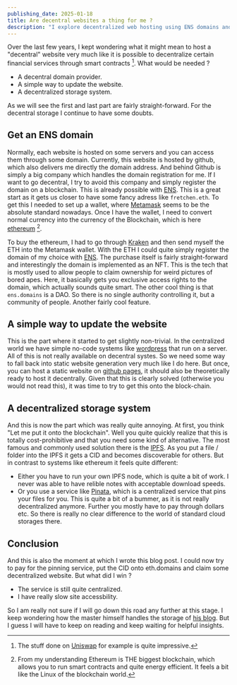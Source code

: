 ```yaml
---
publishing_date: 2025-01-18
title: Are decentral websites a thing for me ?
description: "I explore decentralized web hosting using ENS domains and IPFS storage. I discover how blockchain enables censorship-resistant websites without traditional hosting companies or domain registrars."
---
```


Over the last few years, I kept wondering what it might mean to host a "decentral" website very much like it is possible to decentralize certain financial services through smart contracts [^2]. What would be needed ?

[^2]: The stuff done on [Uniswap](https://app.uniswap.org/) for example is quite impressive.

- A decentral domain provider.
- A simple way to update the website.
- A decentralized storage system.

As we will see the first and last part are fairly straight-forward. For the decentral storage I continue to have some doubts.

## Get an ENS domain

Normally, each website is hosted on some servers and you can access them through some domain. Currently, this website is hosted by github, which also delivers me directly the domain address. And behind Github is simply a big company which handles the domain registration for me. If I want to go decentral, I try to avoid this company and simply register the domain on a blockchain. This is already possible with [ENS](https://ens.domains/). This is a great start as it gets us closer to have some fancy adress like `fretchen.eth`. To get this I needed to set up a wallet, where [Metamask](https://metamask.io/) seems to be the absolute standard nowadays. Once I have the wallet, I need to convert normal currency into the currency of the Blockchain, which is here [ethereum](https://ethereum.org/en/) [^1].

[^1]: From my understanding Ethereum is THE biggest blockchain, which allows you to run smart contracts and quite energy efficient. It feels a bit like the Linux of the blockchain world.

To buy the ethereum, I had to go through [Kraken](https://www.kraken.com) and then send myself the ETH into the Metamask wallet. With the ETH I could quite simply register the domain of my choice with [ENS](https://ens.domains/). The purchase itself is fairly straight-forward and interestingly the domain is implemented as an NFT. This is the tech that is mostly used to allow people to claim ownership for weird pictures of bored apes. Here, it basically gets you exclusive access rights to the domain, which actually sounds quite smart. The other cool thing is that `ens.domains` is a DAO. So there is no single authority controlling it, but a community of people. Another fairly cool feature.

## A simple way to update the website

This is the part where it started to get slightly non-trivial. In the centralized world we have simple no-code systems like [wordpress](https://wordpress.org/) that run on a server. All of this is not really available on decentral systes. So we need some way to fall back into static website generation very much like I do here. But once, you can host a static website on [github pages](https://pages.github.com/), it should also be theoretically ready to host it decentrally. Given that this is clearly solved (otherwise you would not read this), it was time to try to get this onto the block-chain.

## A decentralized storage system

And this is now the part which was really quite annoying. At first, you think "Let me put it onto the blockchain". Well you quite quickly realize that this is totally cost-prohibitive and that you need some kind of alternative. The most famous and commonly used solution there is the [IPFS](https://ipfs.tech/). As you put a file / folder into the IPFS it gets a CID and becomes discoverable for others. But in contrast to systems like ethereum it feels quite different:

- Either you have to run your own IPFS node, which is quite a bit of work. I never was able to have relible notes with acceptable download speeds.
- Or you use a service like [Pinata](https://pinata.cloud/), which is a centralized service that pins your files for you. This is quite a bit of a bummer, as it is not really decentralized anymore. Further you mostly have to pay through dollars etc. So there is really no clear difference to the world of standard cloud storages there.

## Conclusion

And this is also the moment at which I wrote this blog post. I could now try to pay for the pinning service, put the CID onto eth.domains and claim some decentralized website. But what did I win ?

- The service is still quite centralized.
- I have really slow site accessbility.

So I am really not sure if I will go down this road any further at this stage. I keep wondering how the master himself handles the storage of [his blog](https://vitalik.eth.limo/). But I guess I will have to keep on reading and keep waiting for helpful insights.
